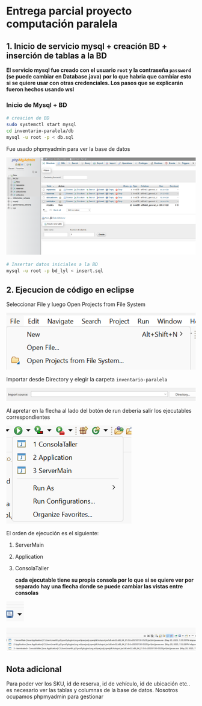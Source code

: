 # Entrega parcial proyecto computación paralela

## 1. Inicio de servicio mysql + creación BD + inserción de tablas a la BD

 **El servicio mysql fue creado con el usuario `root` y la contraseña `password`  (se puede cambiar en Database.java) por lo que habria que cambiar esto si se quiere usar con otras credenciales. Los pasos que se explicarán fueron hechos usando wsl**

### Inicio de Mysql + BD

```bash
# creacion de BD
sudo systemctl start mysql
cd inventario-paralela/db
mysql -u root -p < db.sql
```

Fue usado phpmyadmin para ver la base de datos

![alt text](images/{EF412B3E-9E9D-4094-B236-C008E16BD415}.png)


```bash
# Insertar datos iniciales a la BD
mysql -u root -p bd_lyl < insert.sql
```

## 2. Ejecucion de código en eclipse

Seleccionar File y luego Open Projects from File System

![alt text](images/{317EC2EA-158C-4DD3-A35A-FC9A6CD39929}.png)

Importar desde Directory y elegir la carpeta `inventario-paralela`

![alt text](images/{8E7BBAE0-D658-4B4E-BBD3-A92E907922C8}.png)

Al apretar en la flecha al lado del botón de run debería salir los ejecutables correspondientes

![alt text](images/{8B6C9356-A020-4E28-9875-A78FCD6C3987}.png)

El orden de ejecución es el siguiente:

1. ServerMain
2. Application
3. ConsolaTaller

    **cada ejecutable tiene su propia consola por lo que si se quiere ver por separado hay una flecha donde se puede cambiar las vistas entre consolas**

![alt text](images/{3C9810A7-595D-41A2-8337-329D7D8C16D8}.png)

![alt text](images/{7CD2801E-07C6-4EFA-B633-786C2BB62602}.png)

## Nota adicional

Para poder ver los SKU, id de reserva, id de vehículo, id de ubicación etc.. es necesario ver las tablas y columnas de la base de datos. Nosotros ocupamos phpmyadmin para gestionar